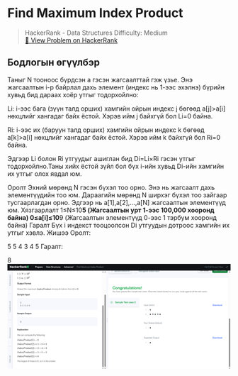# Find Maximum Index Product


> HackerRank - Data Structures 
> Difficulty: Medium  
> [🔗 View Problem on HackerRank](https://www.hackerrank.com/challenges/find-maximum-index-product/problem?isFullScreen=true)


## Бодлогын өгүүлбэр
Таныг N тооноос бүрдсэн a гэсэн жагсаалттай гэж үзье. Энэ жагсаалтын i-р байрлал дахь элемент (индекс нь 1-ээс эхэлнэ) бүрийн хувьд бид дараах хоёр утгыг тодорхойлно:

 Li: i-ээс бага (зүүн талд орших) хамгийн ойрын индекс j бөгөөд 
 a[j]>a[i] нөхцлийг хангадаг байх ёстой. Хэрэв ийм j байхгүй бол Li=0 байна.

 Ri: i-ээс их (баруун талд орших) хамгийн ойрын индекс k бөгөөд 
 a[k]>a[i] нөхцлийг хангадаг байх ёстой. Хэрэв ийм k байхгүй бол Ri=0 байна.

Эдгээр Li болон Ri утгуудыг ашиглан бид Di=Li×Ri гэсэн утгыг тодорхойлно.Таны хийх ёстой зүйл бол бүх i-ийн хувьд Di-ийн хамгийн их утгыг олох явдал юм.

Оролт
Эхний мөрөнд N гэсэн бүхэл тоо орно. Энэ нь жагсаалт дахь элементүүдийн тоо юм.
Дараагийн мөрөнд N ширхэг бүхэл тоо зайгаар тусгаарлагдан орно. Эдгээр нь a[1],a[2],…,a[N] жагсаалтын элементүүд юм.
Хязгаарлалт
1≤N≤10**5
  (Жагсаалтын урт 1-ээс 100,000 хооронд байна)
0≤a[i]≤10**9
  (Жагсаалтын элементүүд 0-ээс 1 тэрбум хооронд байна)
Гаралт
Бүх i индекст тооцоолсон Di утгуудын дотроос хамгийн их утгыг хэвлэ.
Жишээ
Оролт:

5
5 4 3 4 5
Гаралт:

8
![alt text](<Screenshot 2025-06-10 204743.png>)